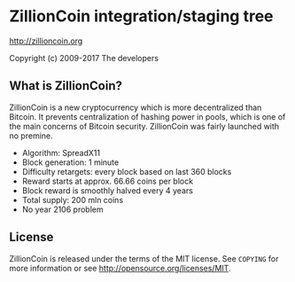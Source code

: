 ZillionCoin integration/staging tree
================================

http://zillioncoin.org

Copyright (c) 2009-2017 The developers

What is ZillionCoin?
----------------

ZillionCoin is a new cryptocurrency which is more decentralized than Bitcoin. It prevents centralization of hashing power in pools, which is one of the main concerns of Bitcoin security. ZillionCoin was fairly launched with no premine.
 - Algorithm: SpreadX11
 - Block generation: 1 minute
 - Difficulty retargets: every block based on last 360 blocks
 - Reward starts at approx. 66.66 coins per block
 - Block reward is smoothly halved every 4 years
 - Total supply: 200 mln coins
 - No year 2106 problem

License
-------

ZillionCoin is released under the terms of the MIT license. See `COPYING` for more
information or see http://opensource.org/licenses/MIT.
